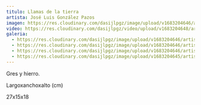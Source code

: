 ```yaml
---
titulo: Llamas de la tierra
artista: José Luis González Pazos
imagen: https://res.cloudinary.com/dasijlpgz/image/upload/v1683204646/artistas/Jos%C3%A9%20Luis%20Gonz%C3%A1lez%20Pazos/Obra%203/P1050591.jpg
video: https://res.cloudinary.com/dasijlpgz/video/upload/v1683204648/artistas/Jos%C3%A9%20Luis%20Gonz%C3%A1lez%20Pazos/Obra%203/VE_Project_1-1.mp4
galeria:
  - https://res.cloudinary.com/dasijlpgz/image/upload/v1683204646/artistas/Jos%C3%A9%20Luis%20Gonz%C3%A1lez%20Pazos/Obra%203/P1050591.jpg
  - https://res.cloudinary.com/dasijlpgz/image/upload/v1683204646/artistas/Jos%C3%A9%20Luis%20Gonz%C3%A1lez%20Pazos/Obra%203/P1050595.jpg
  - https://res.cloudinary.com/dasijlpgz/image/upload/v1683204646/artistas/Jos%C3%A9%20Luis%20Gonz%C3%A1lez%20Pazos/Obra%203/P1050593.jpg
  - https://res.cloudinary.com/dasijlpgz/image/upload/v1683204645/artistas/Jos%C3%A9%20Luis%20Gonz%C3%A1lez%20Pazos/Obra%203/P1050589.jpg
---
```

Gres y hierro.

L﻿argoxanchoxalto (cm)

27x15x18